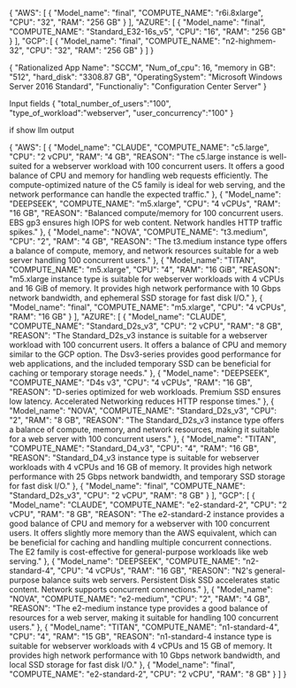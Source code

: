 {
  "AWS": [
    {
      "Model_name": "final",
      "COMPUTE_NAME": "r6i.8xlarge",
      "CPU": "32",
      "RAM": "256 GB"
    }
  ],
  "AZURE": [
    {
      "Model_name": "final",
      "COMPUTE_NAME": "Standard_E32-16s_v5",
      "CPU": "16",
      "RAM": "256 GB"
    }
  ],
  "GCP": [
    {
      "Model_name": "final",
      "COMPUTE_NAME": "n2-highmem-32",
      "CPU": "32",
      "RAM": "256 GB"
    }
  ]
}





{
  "Rationalized App Name": "SCCM",
  "Num_of_cpu": 16,
  "memory in GB": "512",
  "hard_disk": "3308.87 GB",
  "OperatingSystem": "Microsoft Windows Server 2016 Standard",
  "Functionaliy": "Configuration Center Server"
}


Input fields
{
  "total_number_of_users":"100",
  "type_of_workload":"webserver",
  "user_concurrency":"100"
}



if show llm output

{
  "AWS": [
    {
      "Model_name": "CLAUDE",
      "COMPUTE_NAME": "c5.large",
      "CPU": "2 vCPU",
      "RAM": "4 GB",
      "REASON": "The c5.large instance is well-suited for a webserver workload with 100 concurrent users. It offers a good balance of CPU and memory for handling web requests efficiently. The compute-optimized nature of the C5 family is ideal for web serving, and the network performance can handle the expected traffic."
    },
    {
      "Model_name": "DEEPSEEK",
      "COMPUTE_NAME": "m5.xlarge",
      "CPU": "4 vCPUs",
      "RAM": "16 GB",
      "REASON": "Balanced compute/memory for 100 concurrent users. EBS gp3 ensures high IOPS for web content. Network handles HTTP traffic spikes."
    },
    {
      "Model_name": "NOVA",
      "COMPUTE_NAME": "t3.medium",
      "CPU": "2",
      "RAM": "4 GB",
      "REASON": "The t3.medium instance type offers a balance of compute, memory, and network resources suitable for a web server handling 100 concurrent users."
    },
    {
      "Model_name": "TITAN",
      "COMPUTE_NAME": "m5.xlarge",
      "CPU": "4",
      "RAM": "16 GiB",
      "REASON": "m5.xlarge instance type is suitable for webserver workloads with 4 vCPUs and 16 GiB of memory. It provides high network performance with 10 Gbps network bandwidth, and ephemeral SSD storage for fast disk I/O."
    },
    {
      "Model_name": "final",
      "COMPUTE_NAME": "m5.xlarge",
      "CPU": "4 vCPUs",
      "RAM": "16 GB"
    }
  ],
  "AZURE": [
    {
      "Model_name": "CLAUDE",
      "COMPUTE_NAME": "Standard_D2s_v3",
      "CPU": "2 vCPU",
      "RAM": "8 GB",
      "REASON": "The Standard_D2s_v3 instance is suitable for a webserver workload with 100 concurrent users. It offers a balance of CPU and memory similar to the GCP option. The Dsv3-series provides good performance for web applications, and the included temporary SSD can be beneficial for caching or temporary storage needs."
    },
    {
      "Model_name": "DEEPSEEK",
      "COMPUTE_NAME": "D4s v3",
      "CPU": "4 vCPUs",
      "RAM": "16 GB",
      "REASON": "D-series optimized for web workloads. Premium SSD ensures low latency. Accelerated Networking reduces HTTP response times."
    },
    {
      "Model_name": "NOVA",
      "COMPUTE_NAME": "Standard_D2s_v3",
      "CPU": "2",
      "RAM": "8 GB",
      "REASON": "The Standard_D2s_v3 instance type offers a balance of compute, memory, and network resources, making it suitable for a web server with 100 concurrent users."
    },
    {
      "Model_name": "TITAN",
      "COMPUTE_NAME": "Standard_D4_v3",
      "CPU": "4",
      "RAM": "16 GB",
      "REASON": "Standard_D4_v3 instance type is suitable for webserver workloads with 4 vCPUs and 16 GB of memory. It provides high network performance with 25 Gbps network bandwidth, and temporary SSD storage for fast disk I/O."
    },
    {
      "Model_name": "final",
      "COMPUTE_NAME": "Standard_D2s_v3",
      "CPU": "2 vCPU",
      "RAM": "8 GB"
    }
  ],
  "GCP": [
    {
      "Model_name": "CLAUDE",
      "COMPUTE_NAME": "e2-standard-2",
      "CPU": "2 vCPU",
      "RAM": "8 GB",
      "REASON": "The e2-standard-2 instance provides a good balance of CPU and memory for a webserver with 100 concurrent users. It offers slightly more memory than the AWS equivalent, which can be beneficial for caching and handling multiple concurrent connections. The E2 family is cost-effective for general-purpose workloads like web serving."
    },
    {
      "Model_name": "DEEPSEEK",
      "COMPUTE_NAME": "n2-standard-4",
      "CPU": "4 vCPUs",
      "RAM": "16 GB",
      "REASON": "N2's general-purpose balance suits web servers. Persistent Disk SSD accelerates static content. Network supports concurrent connections."
    },
    {
      "Model_name": "NOVA",
      "COMPUTE_NAME": "e2-medium",
      "CPU": "2",
      "RAM": "4 GB",
      "REASON": "The e2-medium instance type provides a good balance of resources for a web server, making it suitable for handling 100 concurrent users."
    },
    {
      "Model_name": "TITAN",
      "COMPUTE_NAME": "n1-standard-4",
      "CPU": "4",
      "RAM": "15 GB",
      "REASON": "n1-standard-4 instance type is suitable for webserver workloads with 4 vCPUs and 15 GB of memory. It provides high network performance with 10 Gbps network bandwidth, and local SSD storage for fast disk I/O."
    },
    {
      "Model_name": "final",
      "COMPUTE_NAME": "e2-standard-2",
      "CPU": "2 vCPU",
      "RAM": "8 GB"
    }
  ]
}